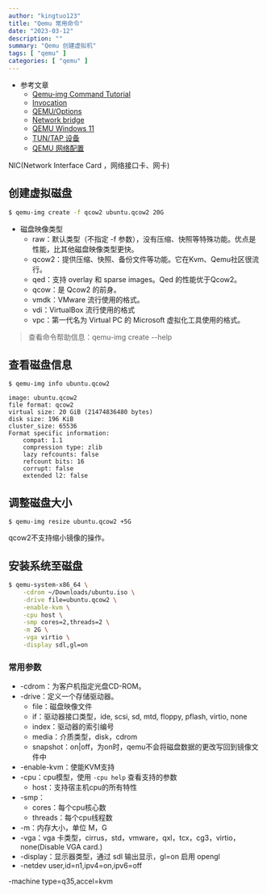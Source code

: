 ```yaml
---
author: "kingtuo123"
title: "Qemu 常用命令"
date: "2023-03-12"
description: ""
summary: "Qemu 创建虚拟机"
tags: [ "qemu" ]
categories: [ "qemu" ]
---
```


- 参考文章
  - [Qemu-img Command Tutorial](https://www.poftut.com/linux-qemu-img-command-tutorial-examples-create-change-shrink-disk-images/)
  - [Invocation](https://qemu.readthedocs.io/en/latest/system/invocation.html)
  - [QEMU/Options](https://wiki.gentoo.org/wiki/QEMU/Options)
  - [Network bridge](https://wiki.gentoo.org/wiki/Network_bridge)
  - [QEMU Windows 11](https://zhuanlan.zhihu.com/p/384173611)
  - [TUN/TAP 设备](https://zhuanlan.zhihu.com/p/388742230)
  - [QEMU 网络配置](https://tomwei7.com/2021/10/09/qemu-network-config/#:~:text=QEMU%20%E7%BD%91%E7%BB%9C%E9%85%8D%E7%BD%AE%E9%9C%80%E8%A6%81%E7%BB%84%E5%90%88%E4%BD%BF%E7%94%A8%20-netdev%20TYPE%2Cid%3DNAME%2C...%20%E4%B8%8E%20-device%20device%20TYPE%2Cnetdev%3DNAME,netdev%20%E4%B8%AD%E7%9A%84%20id%20%E4%B8%8E%20device%20%E4%B8%AD%E7%9A%84%20netdev%20%E5%8F%82%E6%95%B0%E9%85%8D%E5%90%88%E7%94%A8%E4%BA%8E%E7%BB%84%E6%88%90%E4%B8%80%E7%BB%84%E7%BD%91%E7%BB%9C%E9%85%8D%E7%BD%AE%EF%BC%8C%E4%B8%80%E5%8F%B0%E8%99%9A%E6%8B%9F%E6%9C%BA%E5%8F%AF%E4%BB%A5%E9%85%8D%E7%BD%AE%E5%A4%9A%E4%B8%AA%E7%BD%91%E7%BB%9C)


NIC(Network Interface Card ，网络接口卡、网卡)

## 创建虚拟磁盘


```bash
$ qemu-img create -f qcow2 ubuntu.qcow2 20G
```

- 磁盘映像类型
  - raw：默认类型（不指定 -f 参数），没有压缩、快照等特殊功能。优点是性能，比其他磁盘映像类型更快。
  - qcow2：提供压缩、快照、备份文件等功能。它在Kvm、Qemu社区很流行。
  - qed：支持 overlay 和 sparse images。Qed 的性能优于Qcow2。
  - qcow：是 Qcow2 的前身。
  - vmdk：VMware 流行使用的格式。
  - vdi：VirtualBox 流行使用的格式
  - vpc：第一代名为 Virtual PC 的 Microsoft 虚拟化工具使用的格式。

> 查看命令帮助信息：qemu-img create \-\-help


## 查看磁盘信息

```
$ qemu-img info ubuntu.qcow2
```

```
image: ubuntu.qcow2
file format: qcow2
virtual size: 20 GiB (21474836480 bytes)
disk size: 196 KiB
cluster_size: 65536
Format specific information:
    compat: 1.1
    compression type: zlib
    lazy refcounts: false
    refcount bits: 16
    corrupt: false
    extended l2: false
```

## 调整磁盘大小

```
$ qemu-img resize ubuntu.qcow2 +5G
```

qcow2不支持缩小镜像的操作。


## 安装系统至磁盘


```bash
$ qemu-system-x86_64 \
    -cdrom ~/Downloads/ubuntu.iso \
    -drive file=ubuntu.qcow2 \
    -enable-kvm \
    -cpu host \
    -smp cores=2,threads=2 \
    -m 2G \
    -vga virtio \
    -display sdl,gl=on 
```

### 常用参数

- -cdrom：为客户机指定光盘CD-ROM。
- -drive：定义一个存储驱动器。
  - file：磁盘映像文件
  - if：驱动器接口类型，ide, scsi, sd, mtd, floppy, pflash, virtio, none
  - index：驱动器的索引编号
  - media：介质类型，disk，cdrom
  - snapshot：on|off，为on时，qemu不会将磁盘数据的更改写回到镜像文件中
- -enable-kvm：使能KVM支持
- -cpu：cpu模型，使用 `-cpu help` 查看支持的参数
  - host：支持宿主机cpu的所有特性
- -smp：
  - cores：每个cpu核心数
  - threads：每个cpu线程数
- -m：内存大小，单位 M，G
- -vga：vga 卡类型，cirrus，std，vmware，qxl，tcx，cg3，virtio，none(Disable VGA card.)
- -display：显示器类型，通过 sdl 输出显示，gl=on 启用 opengl
- -netdev user,id=n1,ipv4=on,ipv6=off 

-machine type=q35,accel=kvm


